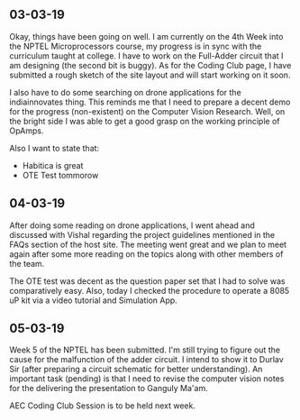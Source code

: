 ## 03-03-19 

Okay, things have been going on well. I am currently on the 4th Week into the NPTEL Microprocessors course, my progress is in sync with the curriculum taught at college. I have to work on the Full-Adder circuit that I am designing (the second bit is buggy). As for the Coding Club page, I have submitted a rough sketch of the site layout and will start working on it soon.

I also have to do some searching on drone applications for the indiainnovates thing. This reminds me that I need to prepare a decent demo for the progress (non-existent) on the Computer Vision Research. Well, on the bright side I was able to get a good grasp on the working principle of OpAmps.

Also I want to state that:
* Habitica is great
* OTE Test tommorow

## 04-03-19

After doing some reading on drone applications, I went ahead and discussed with Vishal regarding the project guidelines mentioned in the FAQs section of the host site. The meeting went great and we plan to meet again after some more reading on the topics along with other members of the team.

The OTE test was decent as the question paper set that I had to solve was comparatively easy. Also, today I checked the procedure to operate a 8085 uP kit via a video tutorial and Simulation App. 

## 05-03-19

Week 5 of the NPTEL has been submitted. I'm still trying to figure out the cause for the malfunction of the adder circuit. I intend to show it to Durlav Sir (after preparing a circuit schematic for better understanding). An important task (pending) is that I need to revise the computer vision notes for the delivering the presentation to Ganguly Ma'am.

AEC Coding Club Session is to be held next week.